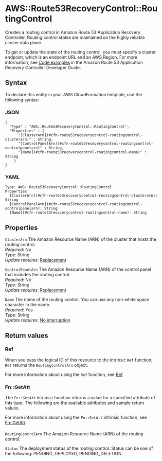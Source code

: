 # AWS::Route53RecoveryControl::RoutingControl<a name="aws-resource-route53recoverycontrol-routingcontrol"></a>

Creates a routing control in Amazon Route 53 Application Recovery Controller\. Routing control states are maintained on the highly reliable cluster data plane\.

To get or update the state of the routing control, you must specify a cluster endpoint, which is an endpoint URL and an AWS Region\. For more information, see [Code examples](https://docs.aws.amazon.com/r53recovery/latest/dg/service_code_examples.html) in the Amazon Route 53 Application Recovery Controller Developer Guide\.

## Syntax<a name="aws-resource-route53recoverycontrol-routingcontrol-syntax"></a>

To declare this entity in your AWS CloudFormation template, use the following syntax:

### JSON<a name="aws-resource-route53recoverycontrol-routingcontrol-syntax.json"></a>

```
{
  "Type" : "AWS::Route53RecoveryControl::RoutingControl",
  "Properties" : {
      "[ClusterArn](#cfn-route53recoverycontrol-routingcontrol-clusterarn)" : String,
      "[ControlPanelArn](#cfn-route53recoverycontrol-routingcontrol-controlpanelarn)" : String,
      "[Name](#cfn-route53recoverycontrol-routingcontrol-name)" : String
    }
}
```

### YAML<a name="aws-resource-route53recoverycontrol-routingcontrol-syntax.yaml"></a>

```
Type: AWS::Route53RecoveryControl::RoutingControl
Properties:
  [ClusterArn](#cfn-route53recoverycontrol-routingcontrol-clusterarn): String
  [ControlPanelArn](#cfn-route53recoverycontrol-routingcontrol-controlpanelarn): String
  [Name](#cfn-route53recoverycontrol-routingcontrol-name): String
```

## Properties<a name="aws-resource-route53recoverycontrol-routingcontrol-properties"></a>

`ClusterArn` <a name="cfn-route53recoverycontrol-routingcontrol-clusterarn"></a>
The Amazon Resource Name \(ARN\) of the cluster that hosts the routing control\.  
_Required_: No  
_Type_: String  
_Update requires_: [Replacement](https://docs.aws.amazon.com/AWSCloudFormation/latest/UserGuide/using-cfn-updating-stacks-update-behaviors.html#update-replacement)

`ControlPanelArn` <a name="cfn-route53recoverycontrol-routingcontrol-controlpanelarn"></a>
The Amazon Resource Name \(ARN\) of the control panel that includes the routing control\.  
_Required_: No  
_Type_: String  
_Update requires_: [Replacement](https://docs.aws.amazon.com/AWSCloudFormation/latest/UserGuide/using-cfn-updating-stacks-update-behaviors.html#update-replacement)

`Name` <a name="cfn-route53recoverycontrol-routingcontrol-name"></a>
The name of the routing control\. You can use any non\-white space character in the name\.  
_Required_: Yes  
_Type_: String  
_Update requires_: [No interruption](https://docs.aws.amazon.com/AWSCloudFormation/latest/UserGuide/using-cfn-updating-stacks-update-behaviors.html#update-no-interrupt)

## Return values<a name="aws-resource-route53recoverycontrol-routingcontrol-return-values"></a>

### Ref<a name="aws-resource-route53recoverycontrol-routingcontrol-return-values-ref"></a>

When you pass the logical ID of this resource to the intrinsic `Ref` function, `Ref` returns the `RoutingControlArn` object\.

For more information about using the `Ref` function, see [Ref](https://docs.aws.amazon.com/AWSCloudFormation/latest/UserGuide/intrinsic-function-reference-ref.html)\.

### Fn::GetAtt<a name="aws-resource-route53recoverycontrol-routingcontrol-return-values-fn--getatt"></a>

The `Fn::GetAtt` intrinsic function returns a value for a specified attribute of this type\. The following are the available attributes and sample return values\.

For more information about using the `Fn::GetAtt` intrinsic function, see [Fn::GetAtt](https://docs.aws.amazon.com/AWSCloudFormation/latest/UserGuide/intrinsic-function-reference-getatt.html)\.

#### <a name="aws-resource-route53recoverycontrol-routingcontrol-return-values-fn--getatt-fn--getatt"></a>

`RoutingControlArn` <a name="RoutingControlArn-fn::getatt"></a>
The Amazon Resource Name \(ARN\) of the routing control\.

`Status` <a name="Status-fn::getatt"></a>
The deployment status of the routing control\. Status can be one of the following: PENDING, DEPLOYED, PENDING_DELETION\.
